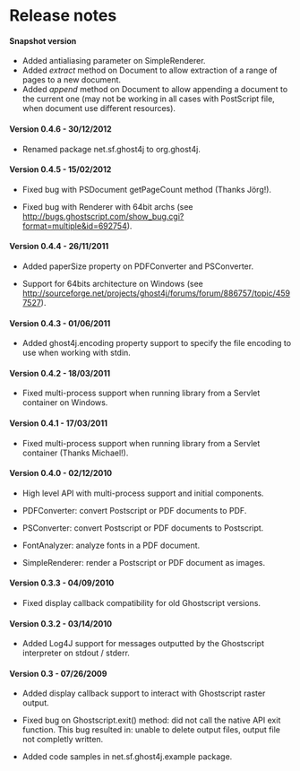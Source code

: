 Release notes
=============

#### Snapshot version

* Added antialiasing parameter on SimpleRenderer.
* Added *extract* method on Document to allow extraction of a range of pages to a new document.
* Added *append* method on Document to allow appending a document to the current one (may not be working in all cases with PostScript file, when document use different resources).

#### Version 0.4.6 - 30/12/2012

* Renamed package net.sf.ghost4j to org.ghost4j.

#### Version 0.4.5 - 15/02/2012

* Fixed bug with PSDocument getPageCount method (Thanks Jörg!).
  
* Fixed bug with Renderer with 64bit archs (see http://bugs.ghostscript.com/show_bug.cgi?format=multiple&id=692754).
  
#### Version 0.4.4 - 26/11/2011

* Added paperSize property on PDFConverter and PSConverter.

* Support for 64bits architecture on Windows (see http://sourceforge.net/projects/ghost4j/forums/forum/886757/topic/4597527).

#### Version 0.4.3 - 01/06/2011

* Added ghost4j.encoding property support to specify the file encoding to use when working with stdin.
 
#### Version 0.4.2 - 18/03/2011

* Fixed multi-process support when running library from a Servlet container on Windows.

#### Version 0.4.1 - 17/03/2011

* Fixed multi-process support when running library from a Servlet container (Thanks Michael!).
  
#### Version 0.4.0 - 02/12/2010

* High level API with multi-process support and initial components.
  
* PDFConverter: convert Postscript or PDF documents to PDF.
  
* PSConverter: convert Postscript or PDF documents to Postscript.
  
* FontAnalyzer: analyze fonts in a PDF document.
  
* SimpleRenderer: render a Postscript or PDF document as images.
  
#### Version 0.3.3 - 04/09/2010

* Fixed display callback compatibility for old Ghostscript versions.

#### Version 0.3.2 - 03/14/2010

* Added Log4J support for messages outputted by the Ghostscript interpreter on stdout / stderr.

#### Version 0.3 - 07/26/2009

* Added display callback support to interact with Ghostscript raster output.

* Fixed bug on Ghostscript.exit() method: did not call the native API exit function.
    This bug resulted in: unable to delete output files, output file not completly written.

* Added code samples in net.sf.ghost4j.example package.
